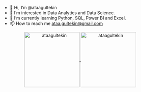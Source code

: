 - 👋 Hi, I’m @ataagultekin
- 👀 I’m interested in Data Analytics and Data Science.
- 🌱 I’m currently learning Python, SQL, Power BI and Excel.
- 📫 How to reach me ataa.gultekin@gmail.com

<!---
ataagultekin/ataagultekin is a ✨ special ✨ repository because its `README.md` (this file) appears on your GitHub profile.
You can click the Preview link to take a look at your changes.
--->
<p align="center"> <a href="https://github.com/ryo-ma/github-profile-trophy%22%3E<img src="https://github-profile-trophy.vercel.app/?username="ataagultekin" alt="ataagultekin" /></a> </p>
    
<p align="center">
    <a href="https://github.com/ataagultekin%22%3E">
          <img height="180em" align="center" src="https://github-readme-stats.vercel.app/api?username=ataagultekin&show_icons=true&locale=en&theme=dark&include_all_commits=true&count_private=true" alt="ataagultekin"/>
          <img height="180em" align="center" src="https://github-readme-stats.vercel.app/api/top-langs?username=ataagultekin&show_icons=true&locale=en&layout=compact&langs_count=8&theme=dark" alt="ataagultekin"/>
    </a>
</p>

